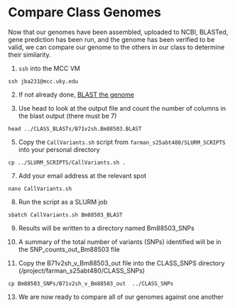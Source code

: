 # Compare Class Genomes

Now that our genomes have been assembled, uploaded to NCBI, BLASTed, gene prediction has been run, and the genome has been verified to be valid, we can compare our genome to the others in our class to determine their similarity.

1. `ssh` into the MCC VM

```
ssh jba231@mcc.uky.edu
```

2. If not already done, [BLAST the genome](BLASTGenome.md)

3. Use head to look at the output file and count the number of columns in the blast output (there must be 7)

```
head ../CLASS_BLASTs/B71v2sh.Bm88503.BLAST
```

5. Copy the `CallVariants.sh` script from `farman_s25abt480/SLURM_SCRIPTS` into your personal directory

```
cp ../SLURM_SCRIPTS/CallVariants.sh .
```

7. Add your email address at the relevant spot

```
nano CallVariants.sh
```

8. Run the script as a SLURM job

```
sbatch CallVariants.sh Bm88503_BLAST
```

9. Results will be written to a directory named Bm88503_SNPs

11. A summary of the total number of variants (SNPs) identified will be in the SNP_counts_out_Bm88503 file

12. Copy the B71v2sh_v_Bm88503_out file into the CLASS_SNPS directory (/project/farman_s25abt480/CLASS_SNPs)

```
cp Bm88503_SNPs/B71v2sh_v_Bm88503_out  ../CLASS_SNPs
```

13. We are now ready to compare all of our genomes against one another
